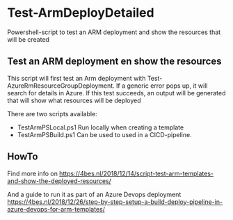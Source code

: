 # Test-ArmDeployDetailed

Powershell-script to test an ARM deployment and show the resources that will be created

## Test an ARM deployment en show the resources

This script will first test an Arm deployment with Test-AzureRmResourceGroupDeployment.
If a generic error pops up, it will search for details in Azure.
If this test succeeds, an output will be generated that will show what resources will be deployed

There are two scripts available:

- TestArmPSLocal.ps1
  Run locally when creating a template
- TestArmPSBuild.ps1
  Can be used to used in a CICD-pipeline.

## HowTo

Find more info on
 <https://4bes.nl/2018/12/14/script-test-arm-templates-and-show-the-deployed-resources/>

And a guide to run it as part of an Azure Devops deployment
<https://4bes.nl/2018/12/26/step-by-step-setup-a-build-deploy-pipeline-in-azure-devops-for-arm-templates/>